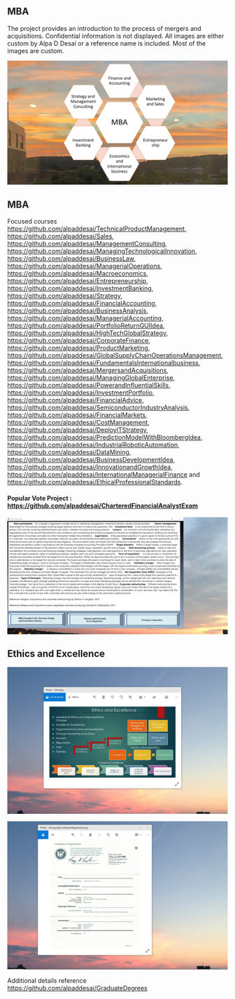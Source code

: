## MBA 

The project provides an introduction to the process of mergers and acquisitions. Confidential information is not displayed. All images are either custom by Alpa D Desai or a reference name is included. Most of the images are custom. 

![image](MBAClasses.jpg)

## MBA
Focused courses https://github.com/alpaddesai/TechnicalProductManagement, https://github.com/alpaddesai/Sales,   https://github.com/alpaddesai/ManagementConsulting, https://github.com/alpaddesai/ManagingTechnologicalInnovation, https://github.com/alpaddesai/BusinessLaw, https://github.com/alpaddesai/ManagerialOperations, https://github.com/alpaddesai/Macroeconomics,  https://github.com/alpaddesai/Entrepreneurship, https://github.com/alpaddesai/InvestmentBanking, https://github.com/alpaddesai/Strategy, https://github.com/alpaddesai/FinancialAccounting, https://github.com/alpaddesai/BusinessAnalysis, https://github.com/alpaddesai/ManagerialAccounting, https://github.com/alpaddesai/PortfolioReturnGUIIdea, https://github.com/alpaddesai/HighTechGlobalStrategy, https://github.com/alpaddesai/CorporateFinance, https://github.com/alpaddesai/ProductMarketing, https://github.com/alpaddesai/GlobalSupplyChainOperationsManagement, https://github.com/alpaddesai/FundamentalsInternationalbusiness,  https://github.com/alpaddesai/MergersandAcquisitions, https://github.com/alpaddesai/ManagingGlobalEnterprise, https://github.com/alpaddesai/PowerandInfluentialSkills, https://github.com/alpaddesai/InvestmentPortfolio,  https://github.com/alpaddesai/FinancialAdvice, https://github.com/alpaddesai/SemiconductorIndustryAnalysis, https://github.com/alpaddesai/FinancialMarkets, https://github.com/alpaddesai/CostManagement, https://github.com/alpaddesai/DeployITStrategy,  https://github.com/alpaddesai/PredictionModelWithBloombergIdea, https://github.com/alpaddesai/IndustrialRoboticAutomation, https://github.com/alpaddesai/DataMining, https://github.com/alpaddesai/BusinessDevelopmentIdea, https://github.com/alpaddesai/InnovationandGrowthIdea, https://github.com/alpaddesai/InternationalManagerialFinance and https://github.com/alpaddesai/EthicalProfessionalStandards.

#### Popular Vote Project : https://github.com/alpaddesai/CharteredFinancialAnalystExam

![image](Image.png)

 ## Ethics and Excellence
![image](EthicsandExcellence.png)

![image](USCopyrightCertificate.png)

Additional details reference https://github.com/alpaddesai/GraduateDegrees

